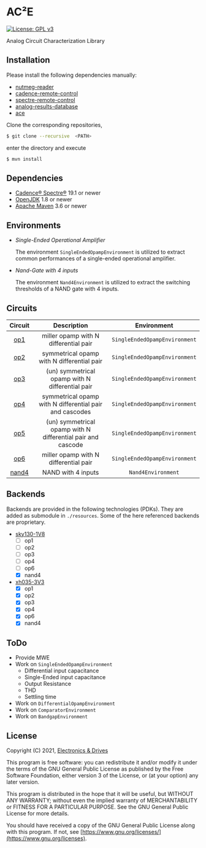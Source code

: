 # AC²E
[![License: GPL v3](https://img.shields.io/badge/License-GPLv3-blue.svg)](https://www.gnu.org/licenses/gpl-3.0) 

Analog Circuit Characterization Library

## Installation

Please install the following dependencies manually:

- [nutmeg-reader](https://github.com/electronics-and-drives/nutmeg-reader) 
- [cadence-remote-control](https://github.com/electronics-and-drives/cadence-remote-control) 
- [spectre-remote-control](https://github.com/electronics-and-drives/spectre-remote-control) 
- [analog-results-database](https://github.com/electronics-and-drives/analog-results-database) 
- [ace](https://github.com/matthschw/ace) 

Clone the corresponding repositories, 
```bash
$ git clone --recursive  <PATH>
```
enter the directory and execute
```bash
$ mvn install
```

## Dependencies

- [Cadence® Spectre®](https://www.cadence.com/ko_KR/home/tools/custom-ic-analog-rf-design/circuit-simulation/spectre-simulation-platform.html) 19.1 or newer
- [OpenJDK](https://openjdk.java.net/) 1.8 or newer 
- [Apache Maven](https://maven.apache.org/) 3.6 or newer

## Environments

- *Single-Ended Operational Amplifier*

  The environment `SingleEndedOpampEnvironment` is utilized to extract
  common performances of a single-ended operational amplifier.

- *Nand-Gate with 4 inputs*

  The environment `Nand4Environment` is utilized to extract
  the switching thresholds of a NAND gate with 4 inputs.

## Circuits

| Circuit                                                                | Description                                                 | Environment                       |
| :--------------------------------------------------------------------: | :---------------------------------------------------------: | :-------------------------------: |
|  [op1](https://github.com/matthschw/ace/tree/main/figures/op1.png)     | miller opamp with N differential pair                       | `SingleEndedOpampEnvironment`     |
|  [op2](https://github.com/matthschw/ace/tree/main/figures/op2.png)     | symmetrical opamp with N differential pair                  | `SingleEndedOpampEnvironment`     |
|  [op3](https://github.com/matthschw/ace/tree/main/figures/op3.png)     | (un) symmetrical opamp with N differential pair             | `SingleEndedOpampEnvironment`     |
|  [op4](https://github.com/matthschw/ace/tree/main/figures/op4.png)     | symmetrical opamp with N differential pair and cascodes     | `SingleEndedOpampEnvironment`     |
|  [op5](https://github.com/matthschw/ace/tree/main/figures/op5.png)     | (un) symmetrical opamp with N differential pair and cascode | `SingleEndedOpampEnvironment`     |
|  [op6](https://github.com/matthschw/ace/tree/main/figures/op6.png)     | miller opamp with N differential pair                       | `SingleEndedOpampEnvironment`     |
|  [nand4](https://github.com/matthschw/ace/tree/main/figures/nand4.png) | NAND with 4 inputs                                          | `Nand4Environment`                |

## Backends

Backends are provided in the following technologies (PDKs).
They are added as submodule in `./resources`.
Some of the here referenced backends are proprietary.

- [sky130-1V8](https://github.com/matthschw/ace-sky130-1V8)
  - [ ] op1
  - [ ] op2
  - [ ] op3
  - [ ] op4
  - [ ] op6
  - [x] nand4

- [xh035-3V3](https://gitlab-forschung.reutlingen-university.de/eda/ace-xh035-3v3)
  - [x] op1
  - [x] op2
  - [x] op3
  - [x] op4
  - [x] op6
  - [x] nand4

## ToDo

- Provide MWE
- Work on `SingleEndedOpampEnvironment`
  - Differential input capacitance
  - Single-Ended input capacitance 
  - Output Resistance
  - THD
  - Settling time
- Work on `DifferentialOpampEnvironment`  
- Work on `ComparatorEnvironment`  
- Work on `BandgapEnvironment`  
## License

Copyright (C) 2021, [Electronics & Drives](https://www.electronics-and-drives.de/)

This program is free software: you can redistribute it and/or modify
it under the terms of the GNU General Public License as published by
the Free Software Foundation, either version 3 of the License, or
(at your option) any later version.

This program is distributed in the hope that it will be useful,
but WITHOUT ANY WARRANTY; without even the implied warranty of
MERCHANTABILITY or FITNESS FOR A PARTICULAR PURPOSE.  See the
GNU General Public License for more details.

You should have received a copy of the GNU General Public License
along with this program. If not, see 
[https://www.gnu.org/licenses/](https://www.gnu.org/licenses).